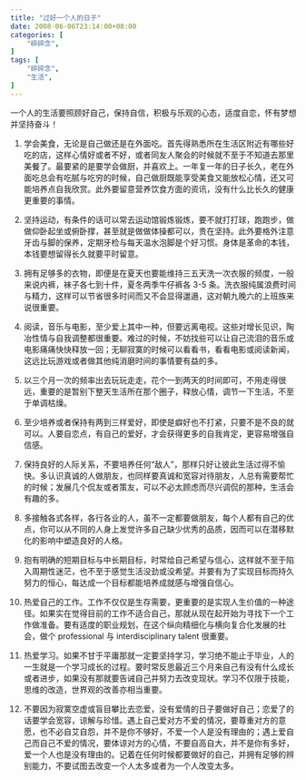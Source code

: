 ```yaml
---
title: "过好一个人的日子"
date: 2008-06-06T23:14:00+08:00
categories: [
    "碎碎念",
]
tags: [
    "碎碎念",
    "生活",
]
---
```


一个人的生活要照顾好自己，保持自信，积极与乐观的心态，适度自恋，怀有梦想并坚持奋斗！

<!--more-->

1. 学会美食，无论是自己做还是在外面吃。首先得熟悉所在生活区附近有哪些好吃的店，这样心情好或者不好，或者同友人聚会的时候就不至于不知道去那里美餐了。最要紧的是要学会做厨，并喜欢上。一年复一年的日子长久，老在外面吃总会有吃腻与吃穷的时候，自己做厨既能享受美食又能放松心情，还又可能培养点自我欣赏。此外要留意营养饮食方面的资讯，没有什么比长久的健康更重要的事情。

2. 坚持运动，有条件的话可以常去运动馆锻炼锻炼，要不就打打球，跑跑步，做做仰卧起坐或俯卧撑，甚至就是做做体操都可以，贵在坚持。此外要格外注意牙齿与脚的保养，定期牙检与每天温水泡脚是个好习惯。身体是革命的本钱，本钱要想留得长久就要平时留意。

3. 拥有足够多的衣物，即便是在夏天也要能维持三五天洗一次衣服的频度，一般来说内裤，袜子各七到十件，夏冬两季牛仔裤各 3-5 条。洗衣服纯属浪费时间与精力，这样可以节省很多时间而又不会显得邋遢，这对朝九晚六的上班族来说很重要。 

4. 阅读，音乐与电影，至少爱上其中一种，但要远离电视。这些对增长见识，陶冶性情与自我调整都很重要。难过的时候，不妨找些可以让自己流泪的音乐或电影痛痛快快释放一回；无聊寂寞的时候可以看看书，看看电影或阅读新闻，这远比玩游戏或者做其他纯消磨时间的事情要有益的多。

5. 以三个月一次的频率出去玩玩走走，花个一到两天的时间即可，不用走得很远，重要的是暂别下整天生活所在那个圈子，释放心情，调节一下生活，不至于单调枯燥。

6. 至少培养或者保持有两到三样爱好，即使是癖好也不打紧，只要不是不良的就可以。人要自恋点，有自己的爱好，才会获得更多的自我肯定，更容易增强自信感。

7. 保持良好的人际关系，不要培养任何“敌人”，那样只好让彼此生活过得不愉快。多认识真诚的人做朋友，也同样要真诚和宽容对待朋友，人总有需要帮忙的时候；发展几个侃友或者策友，可以不必太顾虑而尽兴调侃的那种，生活会有趣的多。

8. 多接触各式各样，各行各业的人，虽不一定都要做朋友，每个人都有自己的优点，你可以从不同的人身上发觉许多自己缺少优秀的品质，因而可以在潜移默化的影响中塑造良好的人格。

9. 抱有明确的短期目标与中长期目标，时常给自己希望与信心，这样就不至于陷入周期性迷茫，也不至于感觉生活没劲或没希望。并要有为了实现目标而持久努力的恒心，每达成一个目标都能培养成就感与增强自信心。

10. 热爱自己的工作。工作不仅仅是生存需要，更重要的是实现人生价值的一种途径。如果实在觉得目前的工作不适合自己，那就从现在起开始为寻找下一个工作做准备。要有适度的职业规划，在这个纵向精细化与横向复合化发展的社会，做个 professional 与 interdisciplinary talent 很重要。

11. 热爱学习。如果不甘于平庸那就一定要坚持学习，学习绝不能止于毕业，人的一生就是一个学习成长的过程。要时常反思最近三个月来自己有没有什么成长或者进步，如果没有那就要告诫自己并努力去改变现状。学习不仅限于技能，思维的改造，世界观的改善亦相当重要。

12. 不要因为寂寞空虚或盲目攀比去恋爱，没有爱情的日子要做好自己；恋爱了的话要学会宽容，谅解与珍惜。遇上自己爱对方不爱的情况，要尊重对方的意愿，也不必自艾自怨，并不是你不够好，不爱一个人是没有理由的；遇上爱自己而自己不爱的情况，要体谅对方的心情，不要自高自大，并不是你有多好，爱一个人也是没有理由的。记着在任何时候都要做好的自己，并拥有足够的辨别能力，不要试图去改变一个人太多或者为一个人改变太多。
